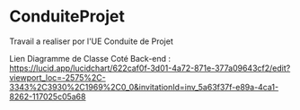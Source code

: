 # ConduiteProjet
Travail a realiser por l'UE Conduite de Projet

Lien Diagramme de Classe Coté Back-end :
https://lucid.app/lucidchart/622caf0f-3d01-4a72-871e-377a09643cf2/edit?viewport_loc=-2575%2C-3343%2C3930%2C1969%2C0_0&invitationId=inv_5a63f37f-e89a-4ca1-8262-117025c05a68
